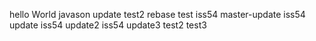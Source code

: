 hello
World
javason
update
test2
rebase test iss54
master-update
iss54 update
iss54 update2
iss54 update3
test2
test3
